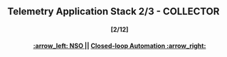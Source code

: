 Telemetry Application Stack 2/3 - COLLECTOR
---
<h4 align="center">[2/12]</h4>
<h4 align="center"> <a href="/readme/2.md"> :arrow_left: NSO </a> || <a href="/readme/4.md"> Closed-loop Automation :arrow_right: </a> </h4>
